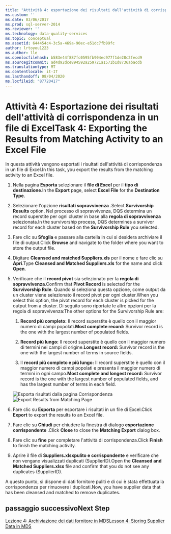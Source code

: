 ```yaml
---
title: "Attività 4: esportazione dei risultati dall'attività di corrispondenza in un file di Excel | Microsoft Docs"
ms.custom: ''
ms.date: 03/06/2017
ms.prod: sql-server-2014
ms.reviewer: ''
ms.technology: data-quality-services
ms.topic: conceptual
ms.assetid: 644454c4-3c5a-469a-90ec-e51dc7fb99fc
author: lrtoyou1223
ms.author: lle
ms.openlocfilehash: b583e44f887fc0595fb904ec977f1de28c2fecd9
ms.sourcegitcommit: ad4d92dce894592a259721a1571b1d8736abacdb
ms.translationtype: MT
ms.contentlocale: it-IT
ms.lasthandoff: 08/04/2020
ms.locfileid: "87720417"
---
```

# <a name="task-4-exporting-the-results-from-matching-activity-to-an-excel-file"></a><span data-ttu-id="da134-102">Attività 4: Esportazione dei risultati dell'attività di corrispondenza in un file di Excel</span><span class="sxs-lookup"><span data-stu-id="da134-102">Task 4: Exporting the Results from Matching Activity to an Excel File</span></span>
  <span data-ttu-id="da134-103">In questa attività vengono esportati i risultati dell'attività di corrispondenza in un file di Excel.</span><span class="sxs-lookup"><span data-stu-id="da134-103">In this task, you export the results from the matching activity to an Excel file.</span></span>

1.  <span data-ttu-id="da134-104">Nella pagina **Esporta** selezionare il **file di Excel** per il **tipo di destinazione**.</span><span class="sxs-lookup"><span data-stu-id="da134-104">In the **Export** page, select **Excel File** for the **Destination Type**.</span></span>

2.  <span data-ttu-id="da134-105">Selezionare l'opzione **risultati sopravvivenza** .</span><span class="sxs-lookup"><span data-stu-id="da134-105">Select **Survivorship Results** option.</span></span> <span data-ttu-id="da134-106">Nel processo di sopravvivenza, DQS determina un record superstite per ogni cluster in base alla **regola di sopravvivenza** selezionata.</span><span class="sxs-lookup"><span data-stu-id="da134-106">In the survivorship process, DQS determines a survivor record for each cluster based on the **Survivorship Rule** you selected.</span></span>

3.  <span data-ttu-id="da134-107">Fare clic su **Sfoglia** e passare alla cartella in cui si desidera archiviare il file di output.</span><span class="sxs-lookup"><span data-stu-id="da134-107">Click **Browse** and navigate to the folder where you want to store the output file.</span></span>

4.  <span data-ttu-id="da134-108">Digitare **Cleansed and matched Suppliers.xls** per il nome e fare clic su **Apri**.</span><span class="sxs-lookup"><span data-stu-id="da134-108">Type **Cleansed and Matched Suppliers.xls** for the name and click **Open**.</span></span>

5.  <span data-ttu-id="da134-109">Verificare che il **record pivot** sia selezionato per la **regola di sopravvivenza**.</span><span class="sxs-lookup"><span data-stu-id="da134-109">Confirm that **Pivot Record** is selected for the **Survivorship Rule**.</span></span> <span data-ttu-id="da134-110">Quando si seleziona questa opzione, come output da un cluster viene selezionato il record pivot per ogni cluster.</span><span class="sxs-lookup"><span data-stu-id="da134-110">When you select this option, the pivot record for each cluster is picked for the output from a cluster.</span></span> <span data-ttu-id="da134-111">Di seguito sono riportate le altre opzioni per la regola di sopravvivenza:</span><span class="sxs-lookup"><span data-stu-id="da134-111">The other options for the Survivorship Rule are:</span></span>

    1.  <span data-ttu-id="da134-112">**Record più completo:** Il record superstite è quello con il maggior numero di campi popolati.</span><span class="sxs-lookup"><span data-stu-id="da134-112">**Most complete record:** Survivor record is the one with the largest number of populated fields.</span></span>

    2.  <span data-ttu-id="da134-113">**Record più lungo:** Il record superstite è quello con il maggior numero di termini nei campi di origine.</span><span class="sxs-lookup"><span data-stu-id="da134-113">**Longest record:** Survivor record is the one with the largest number of terms in source fields.</span></span>

    3.  <span data-ttu-id="da134-114">Il **record più completo e più lungo:** Il record superstite è quello con il maggior numero di campi popolati e presenta il maggior numero di termini in ogni campo.</span><span class="sxs-lookup"><span data-stu-id="da134-114">**Most complete and longest record:** Survivor record is the one with the largest number of populated fields, and has the largest number of terms in each field.</span></span>

     <span data-ttu-id="da134-115">![Esporta risultati dalla pagina Corrispondenza](../../2014/tutorials/media/et-exportingtheresultsfrommatoanexcelfile.jpg "Esporta risultati dalla pagina Corrispondenza")</span><span class="sxs-lookup"><span data-stu-id="da134-115">![Export Results from Matching Page](../../2014/tutorials/media/et-exportingtheresultsfrommatoanexcelfile.jpg "Export Results from Matching Page")</span></span>

6.  <span data-ttu-id="da134-116">Fare clic su **Esporta** per esportare i risultati in un file di Excel.</span><span class="sxs-lookup"><span data-stu-id="da134-116">Click **Export** to export the results to an Excel file.</span></span>

7.  <span data-ttu-id="da134-117">Fare clic su **Chiudi** per chiudere la finestra di dialogo **esportazione corrispondente** .</span><span class="sxs-lookup"><span data-stu-id="da134-117">Click **Close** to close the **Matching Export** dialog box.</span></span>

8.  <span data-ttu-id="da134-118">Fare clic su **fine** per completare l'attività di corrispondenza.</span><span class="sxs-lookup"><span data-stu-id="da134-118">Click **Finish** to finish the matching activity.</span></span>

9. <span data-ttu-id="da134-119">Aprire il file di **Suppliers.xlsxpulito e corrispondente** e verificare che non vengano visualizzati duplicati (SupplierID).</span><span class="sxs-lookup"><span data-stu-id="da134-119">Open the **Cleansed and Matched Suppliers.xlsx** file and confirm that you do not see any duplicates (SupplierID).</span></span>

 <span data-ttu-id="da134-120">A questo punto, si dispone di dati fornitore puliti e di cui è stata effettuata la corrispondenza per rimuovere i duplicati.</span><span class="sxs-lookup"><span data-stu-id="da134-120">Now, you have supplier data that has been cleansed and matched to remove duplicates.</span></span>

## <a name="next-step"></a><span data-ttu-id="da134-121">passaggio successivo</span><span class="sxs-lookup"><span data-stu-id="da134-121">Next Step</span></span>
 [<span data-ttu-id="da134-122">Lezione 4: Archiviazione dei dati fornitore in MDS</span><span class="sxs-lookup"><span data-stu-id="da134-122">Lesson 4: Storing Supplier Data in MDS</span></span>](../../2014/tutorials/lesson-4-storing-supplier-data-in-mds.md)


